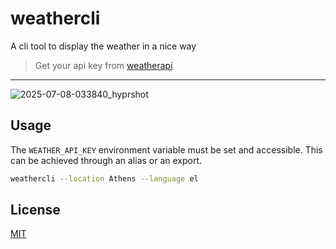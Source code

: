 # weathercli

A cli tool to display the weather in a nice way

> Get your api key from [weatherapi](https://www.weatherapi.com/)

---

![2025-07-08-033840_hyprshot](https://github.com/user-attachments/assets/59434c03-0150-445d-b1d2-596d37d3f848)

## Usage

The `WEATHER_API_KEY` environment variable must be set and accessible. This can be achieved through an alias or an export.

```bash
weathercli --location Athens --language el
```

## License

[MIT](./LICENSE)
